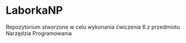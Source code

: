 # LaborkaNP
Repozytorium stworzone w celu wykonania ćwiczenia 6 z przedmiotu Narzędzia Programowania
